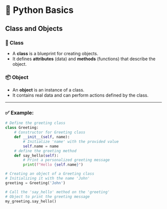 # 🐍 Python Basics

## Class and Objects

### 📘 Class
- A **class** is a blueprint for creating objects.
- It defines **attributes** (data) and **methods** (functions) that describe the object.

### 📦 Object
- An **object** is an instance of a class.
- It contains real data and can perform actions defined by the class.

---

### ✅ Example:

```python
# Define the greeting class
class Greeting:
    # Constructor for Greeting class
    def __init__(self, name):
        # Initialize 'name' with the provided value
        self.name = name
    # define the greeting method
    def say_hello(self):
        # Print a personalized greeting message
        print(f"Hello {self.name}")

# Creating an object of a Greeting class
# Initializing it with the name 'John'
greeting = Greeting('John')

# Call the 'say_hello' method on the 'greeting'
# Object to print the greeting message
my_greeting.say_hello()

